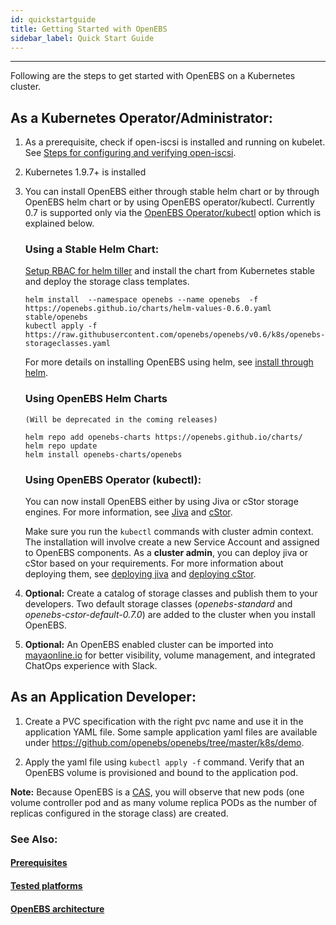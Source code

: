 ```yaml
---
id: quickstartguide
title: Getting Started with OpenEBS
sidebar_label: Quick Start Guide
---
```


------

Following are the steps to get started with OpenEBS on a Kubernetes cluster.

## As a Kubernetes Operator/Administrator:

1. As a prerequisite, check if open-iscsi is installed and running on kubelet. See [Steps for configuring and verifying open-iscsi](/docs/next/prerequisites.html#steps-for-configuring-and-verifying-open-iscsi).

2. Kubernetes 1.9.7+ is installed

3. You can install OpenEBS either through stable helm chart or by through OpenEBS helm chart or by using OpenEBS operator/kubectl.  Currently 0.7 is supported only via the [OpenEBS Operator/kubectl](docs/next/quickstartguide.html#using-openebs-operator-kubectl) option which is explained below.

   ### Using a Stable Helm Chart:

   [Setup RBAC for helm tiller](/docs/next/installation.html#helm) and install the chart from Kubernetes stable and deploy the storage class templates.

   ```
   helm install  --namespace openebs --name openebs  -f https://openebs.github.io/charts/helm-values-0.6.0.yaml stable/openebs
   kubectl apply -f https://raw.githubusercontent.com/openebs/openebs/v0.6/k8s/openebs-storageclasses.yaml
   ```

   For more details on installing OpenEBS using helm, see [install through helm](/docs/next/installation.html#helm).

   ### Using OpenEBS Helm Charts 

   `(Will be deprecated in the coming releases)`

   ```
   helm repo add openebs-charts https://openebs.github.io/charts/
   helm repo update
   helm install openebs-charts/openebs
   ```

   ### Using OpenEBS Operator (kubectl):

   You can now install OpenEBS either by using Jiva or cStor storage engines. For more information, see [Jiva](/docs/next/storageengine.html#jiva) and [cStor](/docs/next/storageengine.html#cstor).

   Make sure you run the `kubectl` commands with cluster admin context. The installation will involve create a new Service Account and assigned to OpenEBS components. As a **cluster admin**, you can deploy jiva or cStor based on your requirements. For more information about deploying them, see [deploying jiva](/docs/next/deployjiva.html) and [deploying cStor](/docs/next/deploycstor.html).

4. **Optional:** Create a catalog of storage classes and publish them to your developers. Two default storage classes (*openebs-standard* and *openebs-cstor-default-0.7.0*) are added to the cluster when you install OpenEBS.

5. **Optional:** An OpenEBS enabled cluster can be imported into [mayaonline.io](/docs/next/mayaonline.html) for better visibility, volume management, and integrated ChatOps experience with Slack.

## As an Application Developer:

1. Create a PVC specification with the right pvc name and use it in the application YAML file. Some sample application yaml files are available under https://github.com/openebs/openebs/tree/master/k8s/demo. 

2. Apply the yaml file using `kubectl apply -f` command. Verify that an OpenEBS volume is provisioned and bound to the application pod.

**Note:** Because OpenEBS is a [CAS](/docs/next/conceptscas.html), you will observe that new pods (one volume controller pod and as many volume replica PODs as the number of replicas configured in the storage class) are created.


### See Also:

#### [Prerequisites](/docs/next/prerequisites.html)
#### [Tested platforms](/docs/next/supportedplatforms.html)
#### [OpenEBS architecture](/docs/next/architecture.html)



<!-- Hotjar Tracking Code for https://docs.openebs.io -->
<script>
   (function(h,o,t,j,a,r){
       h.hj=h.hj||function(){(h.hj.q=h.hj.q||[]).push(arguments)};
       h._hjSettings={hjid:785693,hjsv:6};
       a=o.getElementsByTagName('head')[0];
       r=o.createElement('script');r.async=1;
       r.src=t+h._hjSettings.hjid+j+h._hjSettings.hjsv;
       a.appendChild(r);
   })(window,document,'https://static.hotjar.com/c/hotjar-','.js?sv=');
</script>
